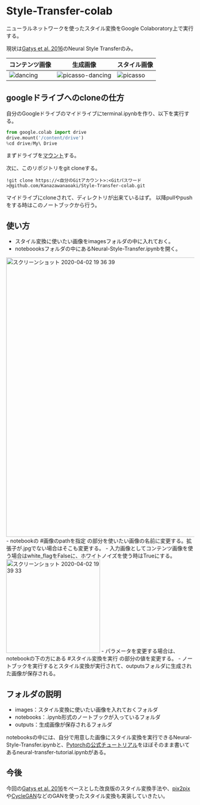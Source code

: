 # Style-Transfer-colab

ニューラルネットワークを使ったスタイル変換をGoogle Colaboratory上で実行する。  

現状は[Gatys et al. 2016](https://www.cv-foundation.org/openaccess/content_cvpr_2016/papers/Gatys_Image_Style_Transfer_CVPR_2016_paper.pdf)のNeural Style Transferのみ。

|コンテンツ画像|生成画像|スタイル画像|
|---|---|---|
|![dancing](https://user-images.githubusercontent.com/38127823/78241990-3fe92700-751c-11ea-868c-3c4ed7d6e0a0.jpg)|![picasso-dancing](https://user-images.githubusercontent.com/38127823/78242047-52fbf700-751c-11ea-9537-dccdb97d8fc7.jpg)|![picasso](https://user-images.githubusercontent.com/38127823/78242020-48d9f880-751c-11ea-9ac8-8a3244aef427.jpg)|



## googleドライブへのcloneの仕方

自分のGoogleドライブのマイドライブにterminal.ipynbを作り、以下を実行する。

```Python
from google.colab import drive
drive.mount('/content/drive')
%cd drive/My\ Drive
```
まずドライブを[マウント](https://qiita.com/asakuraTsukazaki/items/e7eb1f0c43be1e0231c6)する。　　

次に、このリポジトリをgit cloneする。
```
!git clone https://<自分のGitアカウント>:<Gitパスワード>@github.com/Kanazawanaoaki/Style-Transfer-colab.git
```
マイドライブにcloneされて、ディレクトリが出来ているはず。 以降pullやpushをする時はこのノートブックから行う。



## 使い方
- スタイル変換に使いたい画像をimagesフォルダの中に入れておく。  
- noteboooksフォルダの中にあるNeural-Style-Transfer.ipynbを開く。  
<img width="748" alt="スクリーンショット 2020-04-02 19 36 39" src="https://user-images.githubusercontent.com/38127823/78242868-bdf9fd80-751d-11ea-8fbc-a545a85d3bb1.png">
- notebookの #画像のpathを指定 の部分を使いたい画像の名前に変更する。拡張子が.jpgでない場合はそこも変更する。  
- 入力画像としてコンテンツ画像を使う場合はwhite_flagをFalseに、ホワイトノイズを使う時はTrueにする。  
<img width="251" alt="スクリーンショット 2020-04-02 19 39 33" src="https://user-images.githubusercontent.com/38127823/78242887-c6523880-751d-11ea-858d-677eccb2ed47.png">
- パラメータを変更する場合は、notebookの下の方にある #スタイル変換を実行 の部分の値を変更する。  
- ノートブックを実行するとスタイル変換が実行されて、outputsフォルダに生成された画像が保存される。  



## フォルダの説明
- images：スタイル変換に使いたい画像を入れておくフォルダ  
- notebooks：.ipynb形式のノートブックが入っているフォルダ 
- outputs：生成画像が保存されるフォルダ

notebooksの中には、自分で用意した画像にスタイル変換を実行できるNeural-Style-Transfer.ipynbと、[Pytorchの公式チュートリアル](https://pytorch.org/tutorials/advanced/neural_style_tutorial.html)をほぼそのまま書いてあるneural-transfer-tutorial.ipynbがある。  



## 今後
今回の[Gatys et al. 2016](https://www.cv-foundation.org/openaccess/content_cvpr_2016/papers/Gatys_Image_Style_Transfer_CVPR_2016_paper.pdf)をベースとした改良版のスタイル変換手法や、[pix2pix](https://arxiv.org/abs/1611.07004)や[CycleGAN](https://arxiv.org/abs/1703.10593)などのGANを使ったスタイル変換も実装していきたい。

